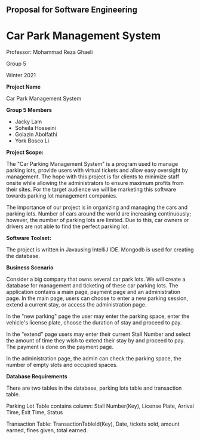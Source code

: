 ## **Proposal for Software Engineering**

# Car Park Management System

Professor: Mohammad Reza Ghaeli

Group 5

Winter 2021

**Project Name**

Car Park Management System

**Group 5 Members**

- Jacky Lam
- Soheila Hosseini
- Golazin Abolfathi
- York Bosco Li

**Project Scope:**

The &quot;Car Parking Management System&quot; is a program used to manage parking lots, provide users with virtual tickets and allow easy oversight by management. The hope with this project is for clients to minimize staff onsite while allowing the administrators to ensure maximum profits from their sites. For the target audience we will be marketing this software towards parking lot management companies.

The importance of our project is in organizing and managing the cars and parking lots. Number of cars around the world are increasing continuously; however, the number of parking lots are limited. Due to this, car owners or drivers are not able to find the perfect parking lot.

**Software Toolset:**

The project is written in Javausing IntelliJ IDE. Mongodb is used for creating the database.

**Business Scenario**

Consider a big company that owns several car park lots. We will create a database for management and ticketing of these car parking lots. The application contains a main page, payment page and an administration page. In the main page, users can choose to enter a new parking session, extend a current stay, or access the administration page.

In the &quot;new parking&quot; page the user may enter the parking space, enter the vehicle&#39;s license plate, choose the duration of stay and proceed to pay.

In the &quot;extend&quot; page users may enter their current Stall Number and select the amount of time they wish to extend their stay by and proceed to pay. The payment is done on the payment page.

In the administration page, the admin can check the parking space, the number of empty slots and occupied spaces.

**Database Requirements**

There are two tables in the database, parking lots table and transaction table.

Parking Lot Table contains column: Stall Number(Key), License Plate, Arrival Time, Exit Time, Status

Transaction Table: TransactionTableId(Key), Date, tickets sold, amount earned, fines given, total earned.
